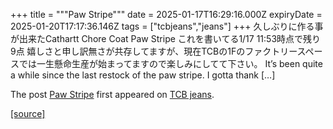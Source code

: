 +++
title = """Paw Stripe"""
date = 2025-01-17T16:29:16.000Z
expiryDate = 2025-01-20T17:17:36.146Z
tags = ["tcbjeans","jeans"]
+++
久しぶりに作る事が出来たCathartt Chore Coat Paw Stripe これを書いてる1/17 11:53時点で残り9点 嬉しさと申し訳無さが共存してますが、現在TCBの1Fのファクトリースペースでは一生懸命生産が始まってますので楽しみにしてて下さい。 It’s been quite a while since the last restock of the paw stripe. I gotta thank \[…\]

The post [Paw Stripe](http://tcbjeans.com/2025/01/18/50829) first appeared on [TCB jeans](http://tcbjeans.com).

[[source]](http://tcbjeans.com/2025/01/18/50829)
